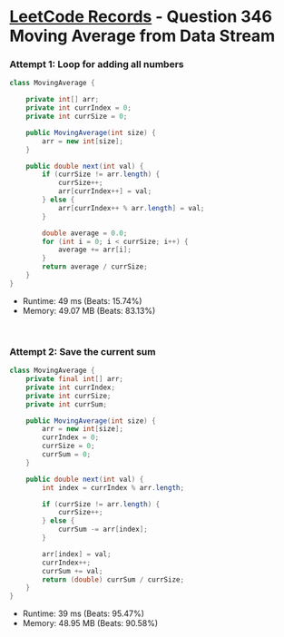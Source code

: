 # [LeetCode Records](../../README.md) - Question 346 Moving Average from Data Stream

### Attempt 1: Loop for adding all numbers
```java
class MovingAverage {

    private int[] arr;
    private int currIndex = 0;
    private int currSize = 0;

    public MovingAverage(int size) {
        arr = new int[size];
    }

    public double next(int val) {
        if (currSize != arr.length) {
            currSize++;
            arr[currIndex++] = val;
        } else {
            arr[currIndex++ % arr.length] = val;
        }

        double average = 0.0;
        for (int i = 0; i < currSize; i++) {
            average += arr[i];
        }
        return average / currSize;
    }
}
```
- Runtime: 49 ms (Beats: 15.74%)
- Memory: 49.07 MB (Beats: 83.13%)

<br>

### Attempt 2: Save the current sum
```java
class MovingAverage {
    private final int[] arr;
    private int currIndex;
    private int currSize;
    private int currSum;

    public MovingAverage(int size) {
        arr = new int[size];
        currIndex = 0;
        currSize = 0;
        currSum = 0;
    }

    public double next(int val) {
        int index = currIndex % arr.length;

        if (currSize != arr.length) {
            currSize++;
        } else {
            currSum -= arr[index];
        }

        arr[index] = val;
        currIndex++;
        currSum += val;
        return (double) currSum / currSize;
    }
}
```
- Runtime: 39 ms (Beats: 95.47%)
- Memory: 48.95 MB (Beats: 90.58%)

<br>
